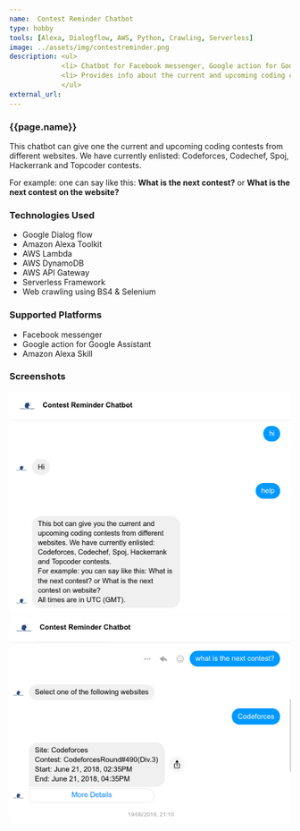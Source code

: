 ```yaml
---
name:  Contest Reminder Chatbot
type: hobby
tools: [Alexa, Dialogflow, AWS, Python, Crawling, Serverless]
image: ../assets/img/contestreminder.png 
description: <ul>
             <li> Chatbot for Facebook messenger, Google action for Google Assistant, Amazon Alexa.</li>
             <li> Provides info about the current and upcoming coding contests from different websites (Codeforces, Codechef, etc).</li>
             </ul>
external_url: 
---
```

### **{{page.name}}**

This chatbot can give one the current and upcoming coding contests from different websites. 
We have currently enlisted: Codeforces, Codechef, Spoj, Hackerrank and Topcoder contests.

For example: one can say like this:  **What is the next contest?** or **What is the next contest on the website?**

### Technologies Used
- Google Dialog flow
- Amazon Alexa Toolkit
- AWS Lambda
- AWS DynamoDB
- AWS API Gateway
- Serverless Framework
- Web crawling using BS4 & Selenium

### Supported Platforms
- Facebook messenger 
- Google action for Google Assistant
- Amazon Alexa Skill 

### Screenshots
<div class="row">
    <div class="col-md-6">
        <img src="/assets/img/chatbot/ss1.png" alt="Screenshot 1"/>
    </div>
    <div class="col-md-6">
          <img src="/assets/img/chatbot/ss2.png" alt="Screenshot 2"/>
     </div>
</div>
